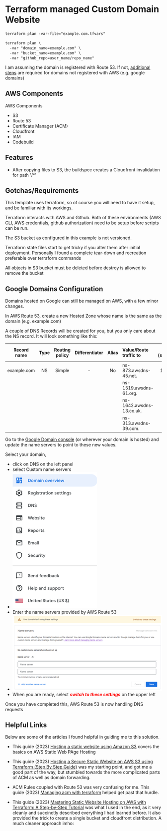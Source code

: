 # Terraform managed Custom Domain Website

```shell
terraform plan -var-file="example.com.tfvars"
```

```shell
terraform plan \
  -var "domain_name=example.com" \
  -var "bucket_name=example.com" \
  -var "github_repo=user_name/repo_name"
```

I am assuming the domain is registered with Route 53. If not, [additional steps](#google-domains-configuration) are required for domains not registered with AWS (e.g. google domains)

## AWS Components

AWS Components
* S3
* Route 53
* Certificate Manager (ACM)
* Cloudfront
* IAM
* Codebuild

## Features

* After copying files to S3, the buildspec creates a Cloudfront invalidation for path '/*'

## Gotchas/Requirements

This template uses terraform, so of course you will need to have it setup, and be familiar with its workings.

Terraform interacts with AWS and Github. Both of these environments (AWS CLI, AWS credentials, github authorization) need to be setup before scripts can be run.

The S3 bucket as configured in this example is not versioned.

Terraform state files start to get tricky if you alter them after initial deployment. Personally I found a complete tear-down and recreation preferable over terraform commands

All objects in S3 bucket must be deleted before destroy is allowed to remove the bucket

## Google Domains Configuration

Domains hosted on Google can still be managed on AWS, with a few minor changes.

In AWS Route 53, create a new Hosted Zone whose name is the same as the domain (e.g. example.com)

A couple of DNS Records will be created for you, but you only care about the NS record. It will look something like this:

| Record name |  Type  |  Routing policy  |  Differentiator  |  Alias  | Value/Route traffic to   |  TTL (seconds)  |  Health check ID  |  Evaluate target health  |  Record ID  |
|-------------|:------:|:----------------:|:----------------:|:-------:|:-------------------------|:---------------:|:-----------------:|:------------------------:|:-----------:|
| example.com |   NS   |      Simple      |        -         |   No    | ns-873.awsdns-45.net.    |     172800      |         -         |            -             |      -      |
| |        |                  |                  |         | ns-1519.awsdns-61.org.   |                 |                   |                          |             |
| |        |                  |                  |         | ns-1642.awsdns-13.co.uk. |                 |                   |                          |             |
| |        |                  |                  |         | ns-313.awsdns-39.com.    |                 |                   |                          |             |

Go to the [Google Domain console](https://domains.google.com/registrar/) (or wherever your domain is hosted) and update the name servers to point to these new values.

Select your domain,
* click on DNS on the left panel
* select Custom name servers
* ![img.png](img.png)
* Enter the name servers provided by AWS Route 53
* ![img_1.png](img_1.png)
* When you are ready, select <span style="color: red">**_switch to these settings_**</span> on the upper left

Once you have completed this, AWS Route 53 is now handling DNS requests

## Helpful Links

Below are some of the articles I found helpful in guiding me to this solution.

* This guide (2023) [Hosting a static website using Amazon S3](https://docs.aws.amazon.com/AmazonS3/latest/userguide/WebsiteHosting.html) covers the basics on AWS Static Web PAge Hosting

* This guide (2023) [Hosting a Secure Static Website on AWS S3 using Terraform (Step By Step Guide)](https://www.alexhyett.com/terraform-s3-static-website-hosting/) was my starting point, and got me a good part of the way, but stumbled towards the more complicated parts of ACM as well as domain forwarding.

* ACM Rules coupled with Route 53 was very confusing for me. This guide (2023) [Managing acm with terraform](https://headforthe.cloud/article/managing-acm-with-terraform/) helped get past that hurdle.

* This guide (2023) [Mastering Static Website Hosting on AWS with Terraform: A Step-by-Step Tutorial](https://medium.com/@walid.karray/mastering-static-website-hosting-on-aws-with-terraform-a-step-by-step-tutorial-5401ccd2f4fb) was what I used in the end, as it very cleanly and succinctly described everything I had learned before. It also provided the trick to create a single bucket and cloudfront distribution. A much cleaner approach imho:  
